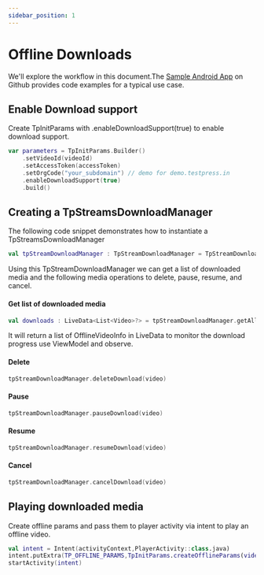 ```yaml
---
sidebar_position: 1
---
```


# Offline Downloads

We'll explore the workflow in this document.The [Sample Android App](https://github.com/testpress/sample-android-app) on Github provides code examples for a typical use case.

## Enable Download support

Create TpInitParams with .enableDownloadSupport(true) to enable download support.

``` kotlin
var parameters = TpInitParams.Builder()
    .setVideoId(videoId)
    .setAccessToken(accessToken)
    .setOrgCode("your_subdomain") // demo for demo.testpress.in
    .enableDownloadSupport(true)
    .build()
```

## Creating a TpStreamsDownloadManager

The following code snippet demonstrates how to instantiate a TpStreamsDownloadManager

``` kotlin
val tpStreamDownloadManager : TpStreamDownloadManager = TpStreamDownloadManager(activityContext)
```

Using this TpStreamDownloadManager we can get a list of downloaded media and the following media operations to delete, pause, resume, and cancel.

#### Get list of downloaded media

``` kotlin
val downloads : LiveData<List<Video>?> = tpStreamDownloadManager.getAllDownloads()
```
It will return a list of OfflineVideoInfo in LiveData to monitor the download progress use ViewModel and observe.

#### Delete

``` kotlin
tpStreamDownloadManager.deleteDownload(video)
```

#### Pause

``` kotlin
tpStreamDownloadManager.pauseDownload(video)
```

#### Resume

``` kotlin
tpStreamDownloadManager.resumeDownload(video)
```

#### Cancel

``` kotlin
tpStreamDownloadManager.cancelDownload(video)
```

## Playing downloaded media

Create offline params and pass them to player activity via intent to play an offline video.

``` kotlin
val intent = Intent(activityContext,PlayerActivity::class.java)
intent.putExtra(TP_OFFLINE_PARAMS,TpInitParams.createOfflineParams(video.videoId))
startActivity(intent)
```